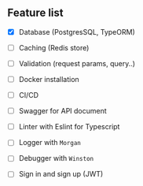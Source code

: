 ## Feature list
- [x] Database (PostgresSQL, TypeORM)
- [ ] Caching (Redis store)
- [ ] Validation (request params, query..)
- [ ] Docker installation
- [ ] CI/CD
- [ ] Swagger for API document
- [ ] Linter with Eslint for Typescript
- [ ] Logger with `Morgan`
- [ ] Debugger with `Winston`
- [ ] Sign in and sign up (JWT)

